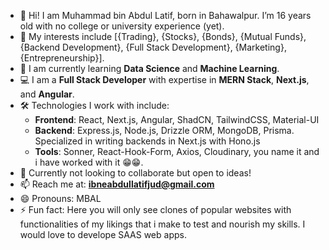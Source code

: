 - 👋 Hi! I am Muhammad bin Abdul Latif, born in Bahawalpur. I’m 16 years old with no college or university experience (yet).  
- 👀 My interests include [{Trading}, {Stocks}, {Bonds}, {Mutual Funds}, {Backend Development}, {Full Stack Development}, {Marketing}, {Entrepreneurship}].  
- 🌱 I am currently learning **Data Science** and **Machine Learning**.  
- 💻 I am a **Full Stack Developer** with expertise in **MERN Stack**, **Next.js**, and **Angular**.  
- 🛠️ Technologies I work with include:
  - **Frontend**: React, Next.js, Angular, ShadCN, TailwindCSS, Material-UI  
  - **Backend**: Express.js, Node.js, Drizzle ORM, MongoDB, Prisma. Specialized in writing backends in Next.js with Hono.js 
  - **Tools**: Sonner, React-Hook-Form, Axios, Cloudinary, you name it and i have worked with it 😁😁.  
- 💞️ Currently not looking to collaborate but open to ideas!  
- 📫 Reach me at: **ibneabdullatifjud@gmail.com**  
- 😄 Pronouns: MBAL  
- ⚡ Fun fact: Here you will only see clones of popular websites with functionalities of my likings that i make to test and nourish my skills. I would love to develope SAAS web apps.

<!---
MrMuhammad69/MrMuhammad69 is a ✨ special ✨ repository because its `README.md` (this file) appears on your GitHub profile.
You can click the Preview link to take a look at your changes.
--->
